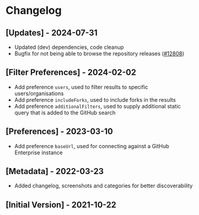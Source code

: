 # Changelog

## [Updates] - 2024-07-31

- Updated (dev) dependencies, code cleanup
- Bugfix for not being able to browse the repository releases ([#12808](https://github.com/raycast/extensions/issues/12808))

## [Filter Preferences] - 2024-02-02

- Add preference `users`, used to filter results to specific users/organisations
- Add preference `includeForks`, used to include forks in the results
- Add preference `additionalFilters`, used to supply additional static query that is added to the GitHub search

## [Preferences] - 2023-03-10

- Add preference `baseUrl`, used for connecting against a GitHub Enterprise instance

## [Metadata] - 2022-03-23

- Added changelog, screenshots and categories for better discoverability

## [Initial Version] - 2021-10-22
